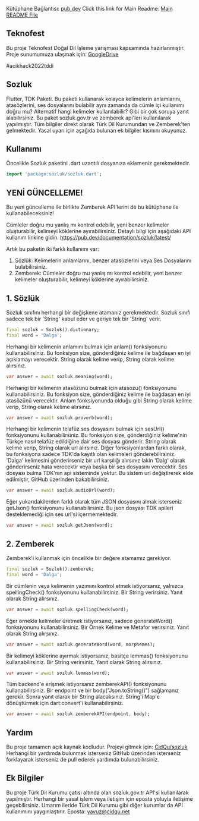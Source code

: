 Kütüphane Bağlantısı: [pub.dev](https://pub.dev/packages/sozluk)
Click this link for Main Readme: [Main README File](https://github.com/CidQu/sozluk/blob/main/README.md)

## Teknofest
Bu proje Teknofest Doğal Dil İşleme yarışması kapsamında hazırlanmıştır.
Proje sunumumuza ulaşmak için: [GoogleDrive](https://bit.ly/3z4ndI4)

#acikhack2022tddi

## Sozluk
Flutter, TDK Paketi. Bu paketi kullanarak kolayca kelimelerin anlamlarını, atasözlerini, ses dosyalarını bulabilir aynı zamanda da cümle içi kullanımı doğru mu? Alternatif hangi kelimeler kullanılabilir? Gibi bir çok soruya yanıt alabilirsiniz. Bu paket sozluk.gov.tr ve zemberek api'leri kullanılarak yapılmıştır.
Tüm bilgiler direkt olarak Türk Dil Kurumundan ve Zemberek'ten gelmektedir. Yasal uyarı için aşağıda bulunan ek bilgiler kısmını okuyunuz.

## Kullanımı

Öncelikle Sozluk paketini .dart uzantılı dosyanıza eklemeniz gerekmektedir.
```dart
import 'package:sozluk/sozluk.dart';
```
## YENİ GÜNCELLEME!
Bu yeni güncelleme ile birlikte Zemberek API'lerini de bu kütüphane ile kullanabileceksiniz!

Cümleler doğru mu yanlış mı kontrol edebilir, yeni benzer kelimeler oluşturabilir, kelimeyi köklerine ayırabilirsiniz. Detaylı bilgi için aşağıdaki API kullanım linkine gidin.
https://pub.dev/documentation/sozluk/latest/

Artık bu paketin iki farklı kullanımı var:
1. Sözlük: Kelimelerin anlamlarını, benzer atasözlerini veya Ses Dosyalarını bulabilirsiniz.
2. Zemberek: Cümleler doğru mu yanlış mı kontrol edebilir, yeni benzer kelimeler oluşturabilir, kelimeyi köklerine ayırabilirsiniz.

## 1. Sözlük

Sozluk sınıfını herhangi bir değişkene atamanız gerekmektedir. Sozluk sınıfı sadece tek bir 'String' kabul eder ve geriye tek bir 'String' verir.
```dart
final sozluk = Sozluk().dictionary;
final word = 'Dalga';
```

Herhangi bir kelimenin anlamını bulmak için anlam() fonksiyonunu kullanabilirsiniz. Bu fonksiyon size, gönderdiğiniz kelime ile bağdaşan en iyi açıklamayı verecektir. String olarak kelime verip, String olarak kelime alırsınız.
```dart
var answer = await sozluk.meaning(word);
```

Herhangi bir kelimenin atasözünü bulmak için atasozu() fonksiyonunu kullanabilirsiniz. Bu fonksiyon size, gönderdiğiniz kelime ile bağdaşan en iyi atasözünü verecektir. Anlam fonksiyonunda olduğu gibi String olarak kelime verip, String olarak kelime alırsınız.
```dart
var answer = await sozluk.proverb(word);
```

Herhangi bir kelimenin telafüz ses dosyasını bulmak için sesUrl() fonksiyonunu kullanabilirsiniz. Bu fonksiyon size, gönderdiğiniz kelime'nin Türkçe nasıl telafüz edildiğine dair ses dosyası gönderir. String olarak kelime verip, String olarak url alırsınız. Diğer fonksiyonlardan farklı olarak, bu fonksiyona sadece TDK'da kayıtlı olan kelimeleri gönderebilirsiniz. 'Dalga' kelimesini gönderirseniz bir url karşılığı alırsınız lakin 'Dalg' olarak gönderirseniz hata verecektir veya başka bir ses dosyasını verecektir. Ses dosyası bulma TDK'nın api sisteminde yoktur. Bu sistem url değiştirerek elde edilmiştir, GitHub üzerinden bakabilirsiniz.
```dart
var answer = await sozluk.audioUrl(word);
```

Eğer yukarıdakilerden farklı olarak tüm JSON dosyasını almak isterseniz getJson() fonksiyonunu kullanabilirsiniz. Bu json dosyası TDK apileri desteklemediği için ses url'si içermemektedir.
```dart
var answer = await sozluk.getJson(word);
```

## 2. Zemberek

Zemberek'i kullanmak için öncelikle bir değere atamamız gerekiyor.
```dart
final sozluk = Sozluk().zemberek;
final word = 'Dalga';
```

Bir cümlenin veya kelimenin yazımını kontrol etmek istiyorsanız, yalnızca spellingCheck() fonksiyonunu kullanabilirsiniz. Bir String verirsiniz. Yanıt olarak String alırsınız.
```dart
var answer = await sozluk.spellingCheck(word);
```

Eğer örnekle kelimeler üretmek istiyorsanız, sadece generateWord() fonksiyonunu kullanabilirsiniz. Bir Örnek Kelime ve Metafor verirsiniz. Yanıt olarak String alırsınız.
```dart
var answer = await sozluk.generateWord(word, morphemes);
```

Bir kelimeyi köklerine ayırmak istiyorsanız, basitçe lemmas() fonksiyonunu kullanabilirsiniz. Bir String verirsiniz. Yanıt olarak String alırsınız.
```dart
var answer = await sozluk.lemmas(word);
```

Tüm backend'e erişmek istiyorsanız zemberekAPI() fonksiyonunu kullanabilirsiniz. Bir endpoint ve bir body("Json.toString()") sağlamanız gerekir. Sonra yanıt olarak bir String alacaksınız. String'i Map'e dönüştürmek için dart:convert'i kullanabilirsiniz.
```dart
var answer = await sozluk.zemberekAPI(endpoint, body);
```

## Yardım
Bu proje tamamen açık kaynak kodludur. Projeyi gitmek için: [CidQu/sozluk](https://github.com/CidQu/sozluk) Herhangi bir yardımda bulunmak isterseniz GitHub üzerinden isterseniz forklayarak isterseniz de pull ederek yardımda bulunabilirsiniz.


## Ek Bilgiler

Bu proje Türk Dil Kurumu çatısı altında olan sozluk.gov.tr API'si kullanılarak yapılmıştır. Herhangi bir yasal işlem veya iletişim için eposta yoluyla iletişime geçebilirsiniz. Umarım ileride Türk Dil Kurumu gibi diğer kurumlar da API kullanımını yaygınlaştırır. Eposta: yavuz@cidqu.net
